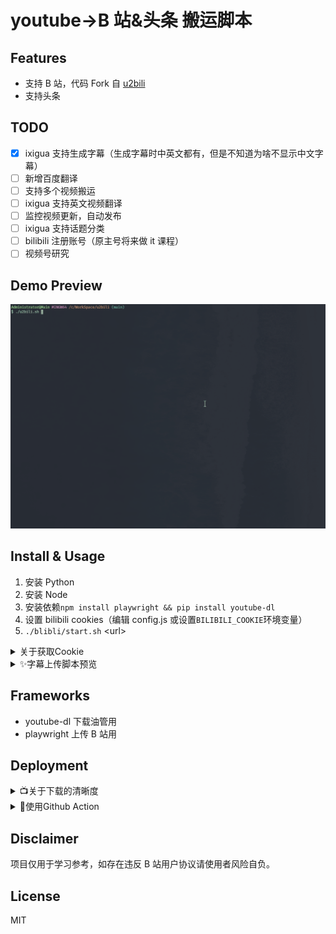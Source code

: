 # youtube->B 站&头条 搬运脚本

## Features

- 支持 B 站，代码 Fork 自 [u2bili](https://github.com/ame-yu/u2bili)
- 支持头条

## TODO

- [x] ixigua 支持生成字幕（生成字幕时中英文都有，但是不知道为啥不显示中文字幕）
- [ ] 新增百度翻译
- [ ] 支持多个视频搬运
- [ ] ixigua 支持英文视频翻译
- [ ] 监控视频更新，自动发布
- [ ] ixigua 支持话题分类
- [ ] bilibili 注册账号（原主号将来做 it 课程）
- [ ] 视频号研究

## Demo Preview

![Preview](sceenshots/preview.gif)

## Install & Usage

1. 安装 Python
2. 安装 Node
3. 安装依赖`npm install playwright && pip install youtube-dl`
4. 设置 bilibili cookies（编辑 config.js 或设置`BILIBILI_COOKIE`环境变量）
5. `./blibli/start.sh` \<url\>

<details>
    <summary>关于获取Cookie</summary>
    
登录后F12,Application(应用程序)面板，选择cookie进行查看。
![Cookie](sceenshots/cookie.jpg)
填写[config.js](config.js)最后4个参数或设置`BILIBILI_COOKIE`环境变量
```
BILIBILI_COOKIE环境变量格式如下：
DedeUserID=XXX; DedeUserID__ckMd5=XXX; bili_jct=XXX; SESSDATA=XXX
```
</details>

<details>
    <summary>✨字幕上传脚本预览</summary>
    
![Cookie](sceenshots/preview_uploadsubs.gif)
</details>

## Frameworks

- youtube-dl 下载油管用
- playwright 上传 B 站用

## Deployment

<details>
    <summary>📺关于下载的清晰度</summary>

youtube-dl 会检测 PATH 中是否有 ffmpeg，有 FFmpeg 的情况下会优先下载更高清晰度<sup><a href="https://youtube-dl.readthesceenshots.io/en/latest/#basic-usage">文档</a></sup>

</details>

<details>
    <summary>🍥使用Github Action</summary>

<h2 style="text-align: center;"><b>❗重要提示</b></h2>
<h3 style="text-align: center;"><b>不要fork，请clone后push到自己的私有仓库，使用额度内Actions时间！</b><h3>
<h3 style="text-align: center;"><b>占用公共仓库Action时间<sup>💢</sup>跑开发无关脚本会违反Github用户协议。</b><h3>
<br>

Actions 面板设置 Secret `BILIBILI_COOKIE` （必要步骤）

```
DedeUserID=XXX; DedeUserID__ckMd5=XXX; bili_jct=XXX; SESSDATA=XXX
```

几个重要参数

- 扫描周期`schedule.cron` [.github/workflows/actionsflow.yml](.github/workflows/actionsflow.yml)
- 订阅频道`channel_id` [workflows/youtube.yml](workflows/youtube.yml)
- 视频条目过滤`filterScript` 默认只对比了时间选取 24 小时内的视频 [workflows/youtube.yml](workflows/youtube.yml)
  - [脚本文档](https://actionsflow.github.io/sceenshots/workflow/#ontriggerconfigfilterscript)
  - [完整视频参数](https://actionsflow.github.io/sceenshots/triggers/youtube/#outputs)
  </details>

## Disclaimer

项目仅用于学习参考，如存在违反 B 站用户协议请使用者风险自负。

## License

MIT
